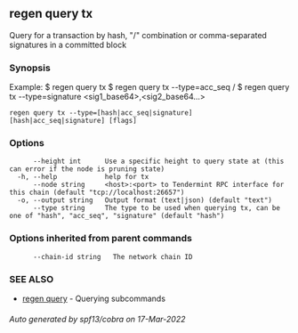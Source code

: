 ## regen query tx

Query for a transaction by hash, "<addr>/<seq>" combination or comma-separated signatures in a committed block

### Synopsis

Example:
$ regen query tx <hash>
$ regen query tx --type=acc_seq <addr>/<sequence>
$ regen query tx --type=signature <sig1_base64>,<sig2_base64...>

```
regen query tx --type=[hash|acc_seq|signature] [hash|acc_seq|signature] [flags]
```

### Options

```
      --height int      Use a specific height to query state at (this can error if the node is pruning state)
  -h, --help            help for tx
      --node string     <host>:<port> to Tendermint RPC interface for this chain (default "tcp://localhost:26657")
  -o, --output string   Output format (text|json) (default "text")
      --type string     The type to be used when querying tx, can be one of "hash", "acc_seq", "signature" (default "hash")
```

### Options inherited from parent commands

```
      --chain-id string   The network chain ID
```

### SEE ALSO

* [regen query](regen_query.md)	 - Querying subcommands

###### Auto generated by spf13/cobra on 17-Mar-2022
